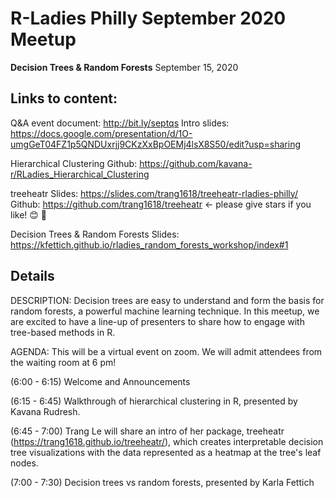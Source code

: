 # R-Ladies Philly September 2020 Meetup

**Decision Trees & Random Forests**
September 15, 2020

## Links to content:

Q&A event document: http://bit.ly/septqs
Intro slides: https://docs.google.com/presentation/d/1O-umgGeT04FZ1p5QNDUxrjj9CKzXxBpOEMj4lsX8S50/edit?usp=sharing

Hierarchical Clustering 
Github: https://github.com/kavana-r/RLadies_Hierarchical_Clustering

treeheatr
Slides: https://slides.com/trang1618/treeheatr-rladies-philly/
Github: https://github.com/trang1618/treeheatr ← please give stars if you like! 😊 🙏

Decision Trees & Random Forests
Slides: https://kfettich.github.io/rladies_random_forests_workshop/index#1

## Details
DESCRIPTION:
Decision trees are easy to understand and form the basis for random forests, a powerful machine learning technique. In this meetup, we are excited to have a line-up of presenters to share how to engage with tree-based methods in R.

AGENDA:
This will be a virtual event on zoom. We will admit attendees from the waiting room at 6 pm!

(6:00 - 6:15) Welcome and Announcements

(6:15 - 6:45) Walkthrough of hierarchical clustering in R, presented by Kavana Rudresh.

(6:45 - 7:00) Trang Le will share an intro of her package, treeheatr (https://trang1618.github.io/treeheatr/), which creates interpretable decision tree visualizations with the data represented as a heatmap at the tree's leaf nodes.

(7:00 - 7:30) Decision trees vs random forests, presented by Karla Fettich


